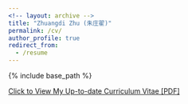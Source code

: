 ```yaml
---
<!-- layout: archive -->
title: "Zhuangdi Zhu (朱庄翟)"
permalink: /cv/
author_profile: true
redirect_from:
  - /resume
---
```


{% include base_path %}

[Click to View My Up-to-date Curriculum Vitae [PDF]](http://zhuangdizhu.github.io/files/CV_Zhuangdi.pdf)

<!-- <embed src="http://lantaoyu.com/files/lantaoyu_cv.pdf" width="650" height="1800" type='application/pdf'> -->